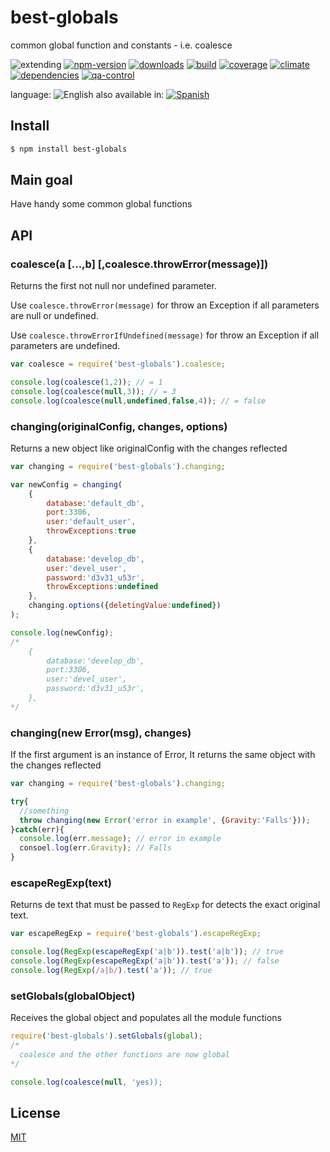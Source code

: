 # best-globals

common global function and constants - i.e. coalesce


![extending](https://img.shields.io/badge/stability-extending-orange.svg)
[![npm-version](https://img.shields.io/npm/v/best-globals.svg)](https://npmjs.org/package/best-globals)
[![downloads](https://img.shields.io/npm/dm/best-globals.svg)](https://npmjs.org/package/best-globals)
[![build](https://img.shields.io/travis/codenautas/best-globals/master.svg)](https://travis-ci.org/codenautas/best-globals)
[![coverage](https://img.shields.io/coveralls/codenautas/best-globals/master.svg)](https://coveralls.io/r/codenautas/best-globals)
[![climate](https://img.shields.io/codeclimate/github/codenautas/best-globals.svg)](https://codeclimate.com/github/codenautas/best-globals)
[![dependencies](https://img.shields.io/david/codenautas/best-globals.svg)](https://david-dm.org/codenautas/best-globals)
[![qa-control](http://codenautas.com/github/codenautas/best-globals.svg)](http://codenautas.com/github/codenautas/best-globals)


language: ![English](https://raw.githubusercontent.com/codenautas/multilang/master/img/lang-en.png)
also available in:
[![Spanish](https://raw.githubusercontent.com/codenautas/multilang/master/img/lang-es.png)](LEEME.md)


## Install


```sh
$ npm install best-globals
```


## Main goal

Have handy some common global functions


## API

### coalesce(a [...,b] [,coalesce.throwError(message)])


Returns the first not null nor undefined parameter.

Use `coalesce.throwError(message)` for throw an Exception if all parameters are null or undefined.

Use `coalesce.throwErrorIfUndefined(message)` for throw an Exception if all parameters are undefined.


```js
var coalesce = require('best-globals').coalesce;

console.log(coalesce(1,2)); // = 1
console.log(coalesce(null,3)); // = 3
console.log(coalesce(null,undefined,false,4)); // = false
```


### changing(originalConfig, changes, options)


Returns a new object like originalConfig with the changes reflected


```js
var changing = require('best-globals').changing;

var newConfig = changing(
    {
        database:'default_db',
        port:3306,
        user:'default_user',
        throwExceptions:true
    },
    {
        database:'develop_db',
        user:'devel_user',
        password:'d3v31_u53r',
        throwExceptions:undefined
    },
    changing.options({deletingValue:undefined})
);

console.log(newConfig);
/*
    {
        database:'develop_db',
        port:3306,
        user:'devel_user',
        password:'d3v31_u53r',
    },
*/

```


### changing(new Error(msg), changes)


If the first argument is an instance of Error, It returns the same object with the changes reflected


```js
var changing = require('best-globals').changing;

try{
  //something
  throw changing(new Error('error in example', {Gravity:'Falls'}));
}catch(err){
  console.log(err.message); // error in example
  consoel.log(err.Gravity); // Falls
}
```


### escapeRegExp(text)


Returns de text that must be passed to `RegExp` for detects the exact original text.


```js
var escapeRegExp = require('best-globals').escapeRegExp;

console.log(RegExp(escapeRegExp('a|b')).test('a|b')); // true
console.log(RegExp(escapeRegExp('a|b')).test('a')); // false
console.log(RegExp(/a|b/).test('a')); // true
```


### setGlobals(globalObject)


Receives the global object and populates all the module functions


```js
require('best-globals').setGlobals(global);
/*
  coalesce and the other functions are now global
*/

console.log(coalesce(null, 'yes));

```


## License


[MIT](LICENSE)
